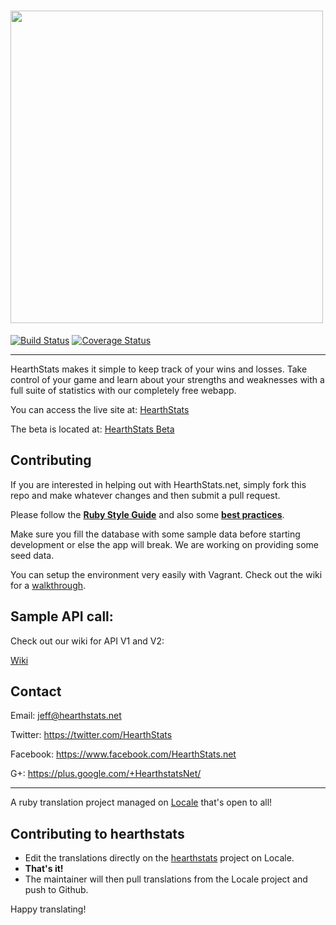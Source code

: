 # <a href="http://hearthstats.net/"><img src="https://s3-us-west-2.amazonaws.com/hearthstats/assets/PNG/full_colour/full_colour_inline.png" width="500px"/></a> 
[![Build Status](http://img.shields.io/travis/HearthStats/hearthstats.svg?branch=master?style=flat)](https://travis-ci.org/HearthStats/hearthstats)
[![Coverage Status](https://img.shields.io/coveralls/HearthStats/hearthstats.svg?style=flat)](https://coveralls.io/r/HearthStats/hearthstats?branch=master)

***


HearthStats makes it simple to keep track of your wins and losses. Take control of your game and learn about your strengths and weaknesses with a full suite of statistics with our completely free webapp.

You can access the live site at: [HearthStats](http://hearthstats.net)

The beta is located at: [HearthStats Beta](http://beta.hearthstats.net)

## Contributing

If you are interested in helping out with HearthStats.net, simply fork this repo and make whatever changes and then submit a pull request.

Please follow the  [**Ruby Style Guide**](https://github.com/bbatsov/ruby-style-guide) and also some [**best practices**](http://www.sitepoint.com/10-ruby-on-rails-best-practices/).

Make sure you fill the database with some sample data before starting development or else the app will break. We are working on providing some seed data.

You can setup the environment very easily with Vagrant. Check out the wiki for a [walkthrough](https://github.com/HearthStats/hearthstats/wiki/Vagrant-Up!).
## Sample API call:
Check out our wiki for API V1 and V2:

[Wiki](https://github.com/HearthStats/hearthstats/wiki)

Contact
-------

Email: jeff@hearthstats.net

Twitter: https://twitter.com/HearthStats

Facebook: https://www.facebook.com/HearthStats.net

G+: https://plus.google.com/+HearthstatsNet/

---

A ruby translation project managed on [Locale](http://www.localeapp.com/) that's open to all!

## Contributing to hearthstats

- Edit the translations directly on the [hearthstats](http://www.localeapp.com/projects/public?search=hearthstats) project on Locale.
- **That's it!**
- The maintainer will then pull translations from the Locale project and push to Github.

Happy translating!
